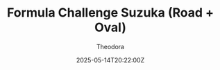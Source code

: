 ---
title: "Formula Challenge Suzuka (Road + Oval)"
m18a_title: ""
description: "Formula Challenge Suzuka (urd_fcsuzuka_road) by URD"
date: 2025-05-14T20:22:00Z
thumb: BA6hyX6
mainimage: ZhB4gZh
cargallery: ["oJkvvGG","2U0vrZv", "iZd3Dva"]
categories: ["Car"]
author: "Theodora"
tags: ["Dallara", "IndyCar", "Formula", "Honda", "Italy", "2015", "URD"]
draft: false
link: https://modsfire.com/5Xih0De1d9d6UF8
zipsize: "178 MB"
manu: Dallara
championship: NTT IndyCar
country: Italy
year: 2015
class: IndyCar
drivetrain: RWD
engine: 2.2L V6 Turbo
gb: 6-speed
power: "450 bhp"
torque: "578"
mass: "675"
speed: "250+"
accel: "- seconds"
creator: URD
creatorfull: United Racing Design
version: "-"
csp: "0.2.1"
carname: "Formula Challenge Suzuka"
folder: "urd_fcsuzuka_road(_oval)"
vars: ["Road", "Oval"]
livery: "No"
r2r: 0
host: ModsFire
---
